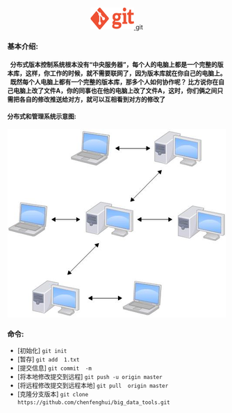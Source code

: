 <p align="center">
 <a href="https://git-scm.com/">
 <img src="https://github.com/chenfenghui/big_data_tools/blob/master/picture/git_flag.jpg" width=100 height=50>
  </a>
  <h align="center">git</h>
</p>


### 基本介绍:	
####   分布式版本控制系统根本没有“中央服务器”，每个人的电脑上都是一个完整的版本库，这样，你工作的时候，就不需要联网了，因为版本库就在你自己的电脑上。   既然每个人电脑上都有一个完整的版本库，那多个人如何协作呢？ 比方说你在自己电脑上改了文件A，你的同事也在他的电脑上改了文件A，这时，你们俩之间只需把各自的修改推送给对方，就可以互相看到对方的修改了
#### 分布式和管理系统示意图:
![Alt text](https://github.com/chenfenghui/big_data_tools/blob/master/picture/%E5%88%86%E5%B8%83%E5%BC%8F%E7%AE%A1%E7%90%86%E7%B3%BB%E7%BB%9F.jpg)
### 命令:
- [初始化] `git init`    
- [暂存] `git add  1.txt`  
- [提交信息]  `git commit  -m`              
- [将本地修改提交到远程]  `git push -u origin master`
- [将远程修改提交到远程本地]     `git pull  origin master `
- [克隆分支版本]  `git clone https://github.com/chenfenghui/big_data_tools.git `


